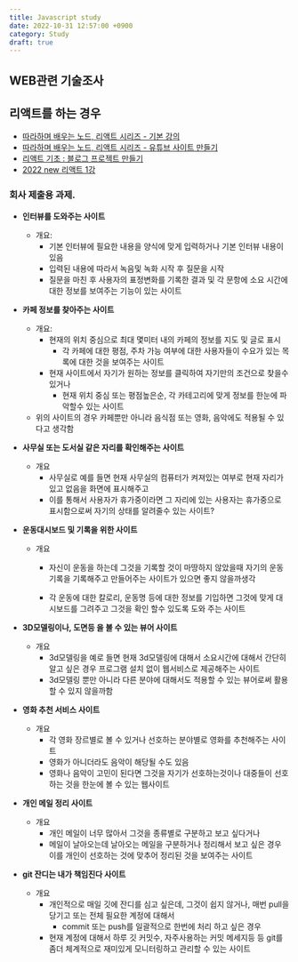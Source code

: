 ```yaml
---
title: Javascript study
date: 2022-10-31 12:57:00 +0900
category: Study
draft: true
---
```


## WEB관련 기술조사

## 리액트를 하는 경우

- [따라하며 배우는 노드, 리액트 시리즈 - 기본 강의](https://www.inflearn.com/course/%EB%94%B0%EB%9D%BC%ED%95%98%EB%A9%B0-%EB%B0%B0%EC%9A%B0%EB%8A%94-%EB%85%B8%EB%93%9C-%EB%A6%AC%EC%95%A1%ED%8A%B8-%EA%B8%B0%EB%B3%B8/dashboard)
- [따라하며 배우는 노드, 리액트 시리즈 - 유튜브 사이트 만들기](https://www.inflearn.com/course/%EB%94%B0%EB%9D%BC%ED%95%98%EB%A9%B0-%EB%B0%B0%EC%9A%B0%EB%8A%94-%EB%85%B8%EB%93%9C-%EB%A6%AC%EC%95%A1%ED%8A%B8-%EC%9C%A0%ED%8A%9C%EB%B8%8C-%EB%A7%8C%EB%93%A4%EA%B8%B0/dashboard)
- [리액트 기초 : 블로그 프로젝트 만들기](https://www.youtube.com/playlist?list=PLfLgtT94nNq1e6tr4sm2eH6ZZC2jcqGOy)
- [2022 new 리액트 1강](https://www.youtube.com/watch?v=00yJy7W0DQE&list=PLfLgtT94nNq0qTRunX9OEmUzQv4lI4pnP)

### 회사 제출용 과제.

- **인터뷰를 도와주는 사이트**

  - 개요: 
    - 기본 인터뷰에 필요한 내용을 양식에 맞게 입력하거나 기본 인터뷰 내용이 있음
    - 입력된 내용에 따라서 녹음및 녹화 시작 후 질문을 시작
    - 질문을 마친 후 사용자의 표정변화를 기록한 결과 및 각 문항에 소요 시간에 대한 정보를 보여주는 기능이 있는 사이트

- **카페 정보를 찾아주는 사이트**

  - 개요:
    - 현재의 위치 중심으로 최대 몇미터 내의 카페의 정보를 지도 및 글로 표시
      - 각 카페에 대한 평점, 주차 가능 여부에 대한 사용자들이 수요가 있는 목록에 대한 것을 보여주는 사이트
    - 현재 사이트에서 자기가 원하는 정보를 클릭하여 자기만의 조건으로 찾을수 있거나
      - 현재 위치 중심 또는 평점높은순, 각 카테고리에 맞게 정보를 한눈에 파악할수 있는 사이트
  - 위의 사이트의 경우 카페뿐만 아니라 음식점 또는 영화, 음악에도 적용될 수 있다고 생각함

- **사무실 또는 도서실 같은 자리를 확인해주는 사이트**

  - 개요
    - 사무실로 예를 들면 현재 사무실의 컴퓨터가 켜져있는 여부로 현재 자리가 있고 없음을 화면에 표시해주고
    - 이를 통해서 사용자가 휴가중이라면 그 자리에 있는 사용자는 휴가중으로 표시함으로써 자기의 상태를 알려줄수 있는 사이트?

- **운동대시보드 및 기록을 위한 사이트**

  - 개요

    - 자신이 운동을 하는데 그것을 기록할 것이 마땅하지 않았을때 자기의 운동기록을 기록해주고 만들어주는 사이트가 있으면 좋지 않을까생각

    - 각 운동에 대한 칼로리, 운동명 등에 대한 정보를 기입하면 그것에 맞게 대시보드를 그려주고 그것을 확인 할수 있도록 도와 주는 사이트
- **3D모델링이나, 도면등 을 볼 수 있는 뷰어 사이트**
  - 개요
    - 3d모델링을 예로 들면 현재 3d모델링에 대해서 소요시간에 대해서 간단히 알고 싶은 경우 프로그램 설치 없이 웹서비스로 제공해주는 사이트 
    - 3d모델링 뿐만 아니라 다른 분야에 대해서도 적용할 수 있는 뷰어로써 활용 할 수 있지 않을까함
- **영화 추천 서비스 사이트** 
  - 개요 
    - 각 영화 장르별로 볼 수 있거나 선호하는 분야별로 영화를 추천해주는 사이트
    - 영화가 아니더라도 음악이 해당될 수도 있음
    - 영화나 음악이 고민이 된다면 그것을 자기가 선호하는것이나 대중들이 선호하는 것을 한눈에 볼 수 있는 웹사이트

- **개인 메일 정리 사이트**
  - 개요
    - 개인 메일이 너무 많아서 그것을 종류별로 구분하고 보고 싶다거나
    - 메일이 날아오는데 날아오는 메일을 구분하거나 정리해서 보고 싶은 경우 이를 개인이 선호하는 것에 맞추어 정리된 것을 보여주는 사이트

- **git 잔디는 내가 책임진다 사이트**
  - 개요
    - 개인적으로 매일 깃에 잔디를 심고 싶은데, 그것이 쉽지 않거나, 매번 pull을 당기고 또는 전체 필요한 계정에 대해서 
      - commit 또는 push를 일괄적으로 한번에 처리 하고 싶은 경우 
    - 현재 계정에 대해서 하루 깃 커밋수, 자주사용하는 커밋 메세지등 등 git를 좀더 체계적으로 재미있게 모니터링하고 관리할 수 있는 사이트   